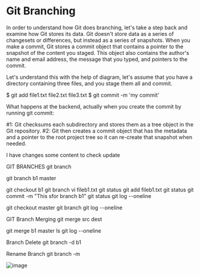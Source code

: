 Git Branching 
=================
In order to understand how Git does branching, let's take a step back and examine how Git stores its data. Git doesn't store data as a series of changesets or differences, but instead as a series of snapshots.
When you make a commit, Git stores a commit object that contains a pointer to the snapshot of the content you staged. This object also contains the author's name and email address, the message that you typed, and pointers to the commit.

Let's understand this with the help of diagram, let's assume that you have a directory containing three files, and you stage them all and commit.

$ git add file1.txt file2.txt file3.txt
$ git commit -m 'my commit'

What happens at the backend, actually when you create the commit by running git commit:

#1: Git checksums each subdirectory and stores them as a tree object in the Git repository.
#2: Git then creates a commit object that has the metadata and a pointer to the root project tree so it can re-create that snapshot when needed.

I have changes some content to check update


GIT BRANCHES
git branch 

git branch b1 master


git checkout b1
git branch
vi fileb1.txt
git status
git add fileb1.txt
git status
git commit -m "This sfor branch b1"
git status
git log --oneline

git checkout master
 git branch
git log --oneline

GIT Branch Merging
git merge src dest

git merge b1 master
ls 
git log --oneline

Branch Delete
git branch -d b1


Rename Branch
git branch -m <old branch name><new branch name>  

![image](https://user-images.githubusercontent.com/53135263/212557129-3e945177-ec40-4850-9373-796ce93374a6.png)

